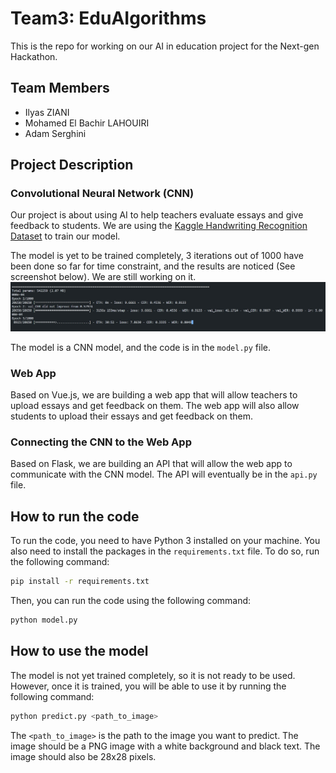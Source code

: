 # Team3: EduAIgorithms

This is the repo for working on our AI in education project for the Next-gen Hackathon.

## Team Members

- Ilyas ZIANI
- Mohamed El Bachir LAHOUIRI
- Adam Serghini

## Project Description

### Convolutional Neural Network (CNN)

Our project is about using AI to help teachers evaluate essays and give feedback to students. We are using the [Kaggle Handwriting Recognition Dataset](https://www.kaggle.com/datasets/landlord/handwriting-recognition) to train our model.

The model is yet to be trained completely, 3 iterations out of 1000 have been done so far for time constraint, and the results are noticed (See screenshot below). We are still working on it.
![Alt text](image.png)

The model is a CNN model, and the code is in the `model.py` file. 

### Web App

Based on Vue.js, we are building a web app that will allow teachers to upload essays and get feedback on them. The web app will also allow students to upload their essays and get feedback on them.

### Connecting the CNN to the Web App

Based on Flask, we are building an API that will allow the web app to communicate with the CNN model. The API will eventually be in the `api.py` file.

## How to run the code

To run the code, you need to have Python 3 installed on your machine. You also need to install the packages in the `requirements.txt` file. To do so, run the following command:

```bash
pip install -r requirements.txt
```

Then, you can run the code using the following command:

```bash
python model.py
```

## How to use the model

The model is not yet trained completely, so it is not ready to be used. However, once it is trained, you will be able to use it by running the following command:

```bash
python predict.py <path_to_image>
```

The `<path_to_image>` is the path to the image you want to predict. The image should be a PNG image with a white background and black text. The image should also be 28x28 pixels.

